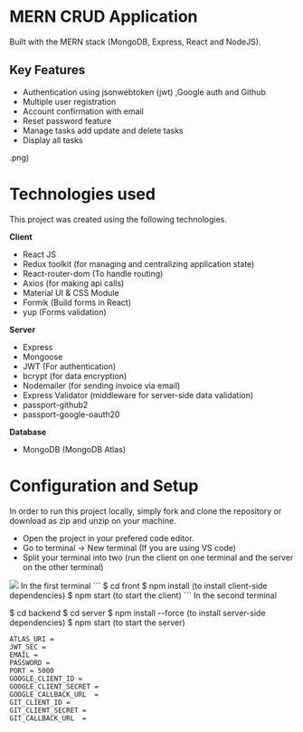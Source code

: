# MERN CRUD Application
Built with the MERN stack (MongoDB, Express, React and NodeJS).

## Key Features
* Authentication using jsonwebtoken (jwt) ,Google auth and Github
* Multiple user registration
* Account confirmation with email
* Reset password feature
* Manage tasks add update and delete tasks
* Display all tasks

.png)

# Technologies used
This project was created using the following technologies.

**Client**

* React JS
* Redux toolkit (for managing and centralizing application state)
* React-router-dom (To handle routing)
* Axios (for making api calls)
* Material UI & CSS Module 
* Formik (Build forms in React)
* yup (Forms validation)

**Server**

* Express
* Mongoose
* JWT (For authentication)
* bcrypt (for data encryption)
* Nodemailer (for sending invoice via email)
* Express Validator (middleware for server-side data validation)
* passport-github2
* passport-google-oauth20

**Database**

* MongoDB (MongoDB Atlas)

# Configuration and Setup
In order to run this project locally, simply fork and clone the repository or download as zip and unzip on your machine.

* Open the project in your prefered code editor.
* Go to terminal -> New terminal (If you are using VS code)
* Split your terminal into two (run the client on one terminal and the server on the other terminal)
 <img src="image.png"  />
In the first terminal
```
$ cd front
$ npm install (to install client-side dependencies)
$ npm start (to start the client)
```
In the second terminal


$ cd backend 
$ cd server
$ npm install --force (to install server-side dependencies)
$ npm start (to start the server)
```
ATLAS_URI = 
JWT_SEC = 
EMAIL =
PASSWORD =
PORT = 5000
GOOGLE_CLIENT_ID =
GOOGLE_CLIENT_SECRET =
GOOGLE_CALLBACK_URL  =
GIT_CLIENT_ID =
GIT_CLIENT_SECRET =
GIT_CALLBACK_URL  =
```
```
